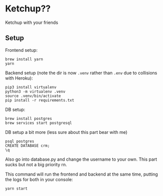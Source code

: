 # Ketchup??

Ketchup with your friends

## Setup

Frontend setup:

```
brew install yarn
yarn
```

Backend setup (note the dir is now `.venv` rather than `.env` due to collisions with Heroku):

```
pip3 install virtualenv
python3 -m virtualenv .venv
source .venv/bin/activate
pip install -r requirements.txt
```

DB setup:

```
brew install postgres
brew services start postgresql
```

DB setup a bit more (less sure about this part bear with me)

```
psql postgres
CREATE DATABASE crm;
\q
```

Also go into database.py and change the username to your own. This part sucks but not a big priority rn.

This command will run the frontend and backend at the same time, putting the logs for both in your console:

```
yarn start
```